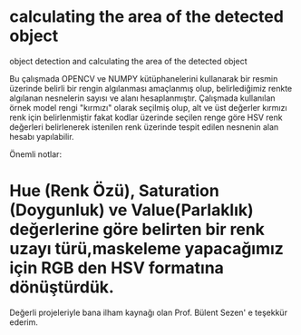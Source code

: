 #  calculating the area of the detected object 
 object detection and calculating the area of the detected object

Bu çalışmada OPENCV ve NUMPY kütüphanelerini kullanarak bir resmin üzerinde belirli bir rengin algılanması amaçlanmış olup, belirlediğimiz renkte algılanan nesnelerin sayısı ve alanı hesaplanmıştır.
Çalışmada kullanılan örnek model rengi "kırmızı" olarak seçilmiş olup, alt ve üst değerler kırmızı renk için belirlenmiştir fakat kodlar üzerinde seçilen renge göre HSV renk değerleri belirlenerek istenilen renk üzerinde tespit edilen nesnenin alan hesabı yapılabilir.

Önemli notlar:
# Hue (Renk Özü), Saturation (Doygunluk) ve Value(Parlaklık) değerlerine göre belirten bir renk uzayı türü,maskeleme yapacağımız için RGB den HSV formatına dönüştürdük.

Değerli projeleriyle bana ilham kaynağı olan Prof. Bülent Sezen' e teşekkür ederim.


